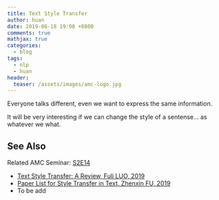 ```yaml
---
title: Text Style Transfer
author: huan
date: 2019-06-18 19:00 +0800
comments: true
mathjax: true
categories: 
  - blog
tags:
  - nlp
  - huan
header:
  teaser: /assets/images/amc-logo.jpg
---
```


Everyone talks different, even we want to express the same information.

It will be very interesting if we can change the style of a sentense... as whatever we what.

## See Also

Related AMC Seminar: [S2E14](https://ai-ml.club/events/seminar-meeting-minutes-2-14/)

- [Text Style Transfer: A Review, Fuli LUO, 2019](https://github.com/luofuli/A-Review-of-Text-Style-Transfer)
- [Paper List for Style Transfer in Text, Zhenxin FU, 2019](https://github.com/fuzhenxin/Style-Transfer-in-Text)
- To be add
